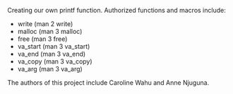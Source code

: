 Creating our own printf function.
Authorized functions and macros include:
 - write (man 2 write)
 - malloc (man 3 malloc)
 - free (man 3 free)
 - va_start (man 3 va_start)
 - va_end (man 3 va_end)
 - va_copy (man 3 va_copy)
 - va_arg (man 3 va_arg)

The authors of this project include Caroline Wahu and Anne Njuguna.
